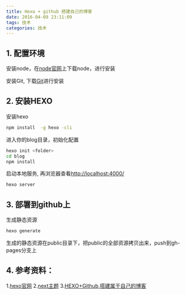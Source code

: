 ```yaml
---
title: Hexo + github 搭建自己的博客
date: 2016-04-09 23:11:09
tags: 技术
categories: 技术
---
```

## 1. 配置环境
 安装node，在[node官网](http://nodejs.cn/)上下载node，进行安装

 安装Git, 下载[Git](https://git-scm.com/download/)进行安装

 ## 2. 安装HEXO
 安装hexo
 ``` bash
npm install  -g hexo -cli
 ```
 进入你的blog目录，初始化配置
 ```bash
hexo init <folder>
cd blog
npm install
 ```
启动本地服务, 再浏览器查看[http://localhost:4000/](http://localhost:4000/)
```bash
hexo server
```
## 3. 部署到github上
生成静态资源
```bash
hexo generate
```
生成的静态资源在public目录下，把public的全部资源拷贝出来，push到gh-pages分支上

## 4. 参考资料：
1.[hexo官网](https://hexo.io/zh-cn/docs/)
2.[next主题](https://github.com/iissnan/hexo-theme-next)
3.[HEXO+Github,搭建属于自己的博客](http://www.jianshu.com/p/465830080ea9)
